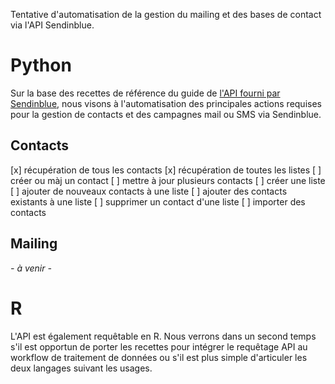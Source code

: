 Tentative d'automatisation de la gestion du mailing et des bases de contact via l'API Sendinblue.

# Python

Sur la base des recettes de référence du guide de [l'API fourni par Sendinblue](https://developers.sendinblue.com/reference/getcontacts-1), nous visons à l'automatisation des principales actions requises pour la gestion de contacts et des campagnes mail ou SMS via Sendinblue.


## Contacts

[x] récupération de tous les contacts
[x] récupération de toutes les listes
[ ] créer ou màj un contact
[ ] mettre à jour plusieurs contacts
[ ] créer une liste
[ ] ajouter de nouveaux contacts à une liste
[ ] ajouter des contacts existants à une liste
[ ] supprimer un contact d'une liste
[ ] importer des contacts

## Mailing

*- à venir -*

# R

L'API est également requêtable en R. Nous verrons dans un second temps s'il est opportun de porter les recettes pour intégrer le requêtage API au workflow de traitement de données ou s'il est plus simple d'articuler les deux langages suivant les usages.